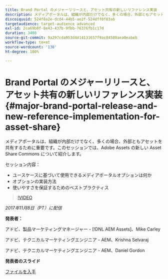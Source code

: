 ```yaml
---
title: Brand Portal のメジャーリリースと、アセット共有の新しいリファレンス実装
description: メディアポータルは、組織が内部だけでなく、多くの場合、外部ともアセットを共有するために重要です。このセッションでは、Adobe Assets の新しい Asset Share Commons について紹介します。
discoiquuid: 524f8a2e-dcd4-44b5-ae2f-524dff8f03ab
targetaudience: target-audience advanced
exl-id: 2ca69b0f-8e43-437b-9fbb-76376fb1c17d
duration: 3408
source-git-commit: 9a297cda953d4414131657f9ac84580aea0eabeb
workflow-type: tm+mt
source-wordcount: '138'
ht-degree: 100%

---
```


# Brand Portal のメジャーリリースと、アセット共有の新しいリファレンス実装{#major-brand-portal-release-and-new-reference-implementation-for-asset-share}

メディアポータルは、組織が内部だけでなく、多くの場合、外部ともアセットを共有するために重要です。このセッションでは、Adobe Assets の新しい Asset Share Commons について紹介します。

セッション内容：

* ユースケースに基づいて使用できるメディアポータルオプションは何か
* オプションの実装方法
* 使いやすさを保証するためのベストプラクティス

>[!VIDEO](https://video.tv.adobe.com/v/20730/?quality=9)

*2017年11月8日（PT）に配信*

**発表者：**

アドビ、製品マーケティングマネージャー - [!DNL AEM Assets]、Mike Carley

アドビ、テクニカルマーケティングエンジニア - AEM、Krishna Selvaraj

アドビ、テクニカルマーケティングエンジニア - AEM、Daniel Gordon

**発表者のスライド**

[ファイルを入手](assets/gems+bp-asset+share+nov+8+17+.pdf)
<!--
[Get back to the Overview](https://helpx.adobe.com/experience-manager/kt/eseminars/gems/aem-index.html)
-->
